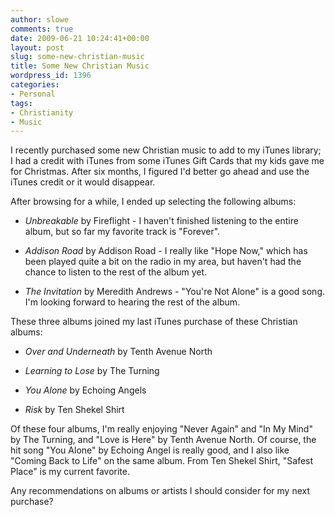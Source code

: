 ```yaml
---
author: slowe
comments: true
date: 2009-06-21 10:24:41+00:00
layout: post
slug: some-new-christian-music
title: Some New Christian Music
wordpress_id: 1396
categories:
- Personal
tags:
- Christianity
- Music
---
```


I recently purchased some new Christian music to add to my iTunes library; I had a credit with iTunes from some iTunes Gift Cards that my kids gave me for Christmas. After six months, I figured I'd better go ahead and use the iTunes credit or it would disappear.

After browsing for a while, I ended up selecting the following albums:

* _Unbreakable_ by Fireflight - I haven't finished listening to the entire album, but so far my favorite track is "Forever".

* _Addison Road_ by Addison Road - I really like "Hope Now," which has been played quite a bit on the radio in my area, but haven't had the chance to listen to the rest of the album yet.

* _The Invitation_ by Meredith Andrews - "You're Not Alone" is a good song. I'm looking forward to hearing the rest of the album.

These three albums joined my last iTunes purchase of these Christian albums:

* _Over and Underneath_ by Tenth Avenue North

* _Learning to Lose_ by The Turning

* _You Alone_ by Echoing Angels

* _Risk_ by Ten Shekel Shirt

Of these four albums, I'm really enjoying "Never Again" and "In My Mind" by The Turning, and "Love is Here" by Tenth Avenue North. Of course, the hit song "You Alone" by Echoing Angel is really good, and I also like "Coming Back to Life" on the same album. From Ten Shekel Shirt, "Safest Place" is my current favorite.

Any recommendations on albums or artists I should consider for my next purchase?
